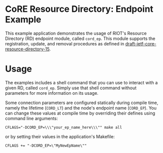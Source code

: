 CoRE Resource Directory: Endpoint Example
=========================================

This example application demonstrates the usage of RIOT's Resource Directory
(RD) endpoint module, called `cord_ep`. This module supports the registration,
update, and removal procedures as defined in
[draft-ietf-core-resource-directory-15](https://tools.ietf.org/html/draft-ietf-core-resource-directory-15).

Usage
=====
The examples includes a shell command that you can use to interact with a given
RD, called `cord_ep`. Simply use that shell command without parameters for
more information on its usage.

Some connection parameters are configured statically during compile time,
namely the lifetime (`CORD_LT`) and the node's endpoint name (`CORD_EP`). You
can change these values at compile time by overriding their defines using
command line arguments:
```
CFLAGS="-DCORD_EP=\\\"your_ep_name_here\\\"" make all
```
or by setting their values in the application's Makefile:
```
CFLAGS += "-DCORD_EP=\"MyNewEpName\""
```

